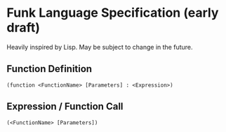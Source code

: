 # Funk Language Specification (early draft)

Heavily inspired by Lisp.
May be subject to change in the future.

## Function Definition

```
(function <FunctionName> [Parameters] : <Expression>)
```

## Expression / Function Call

```
(<FunctionName> [Parameters])
```
